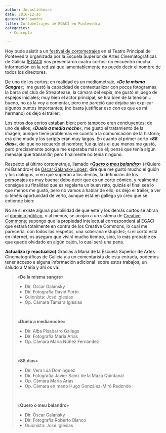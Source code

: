 ```yaml
---
author: Jmcastinheira
date: 2016-12-26
generator: pandoc
title: Cortometrajes de EGACI en Pontevedra
categories:
  - Concepto

---
```




Hoy pude asistir a un [festival de
cortometrajes](http://www.youtube.com/watch?v=FrjyRkuJLCU) en el Teatro
Principal de Pontevedra organizada por la Escuela Superior de Artes
Cinematográficas de Galicia
([EGACI](http://www.egaci.net/egaci/index.php)) nos presentaron cuatro
cortos; no encuentro mucha información en la red así que lamentablemente
no puedo decir el nombre de todos los directores.

De uno de los cortos; en realidad es un mediometraje, «***De la misma
Sangre***«;  me gustó la capacidad de contextualizar con pocos
fotogramas; la barra del club de Streaptease, la cámara del espía, me
gustó el juego de espejos iniciales; muy bien el actor principal; se
tira bien de la tensión... bueno, no os la voy a comentar, pero me
pareció que dejaba sin explicar algunos puntos importantes; (no basta
justificar eso con es que es mi hermano) os dejo el trailer:

Los otros dos cortos estaban bien; pero tampoco eran concluyentes; de
uno de ellos; «***Duelo a media noche***«, me gustó el tratamiento de la
imagen; aunque tiene problemas en cuanto a la comunicación de la
historia; era cine mudo y los scripts eran muy largos. En cuanto al
primer corto «***88 días***«, del que no recuerdo el nombre; fue quizás
el que menos me gustó, pero precisamente porque me esperaba más de él;
pensé que tenía algún mensaje que transmitir; pero finalmente no tenía
ninguno.

Respecto al último cortometraje, llamado «***[Quero o meu
balandro](http://www.axenciaaudiovisualgalega.org/public/index.php?seccion=oficinaproduccion/ficha_proyecto.php&id_proyecto=2137)***»
(«Quiero mi Balandro») de [Oscar Galansky
Lopez;](http://www.axenciaaudiovisualgalega.org/public/index.php?seccion=oficinaproduccion/ficha_persona.php&id_persona=411)
diré que me gustó mucho el guión y los diálogos, creo que superan a los
demás, la definición de los personajes es muy buena; debo decir que es
un corto cómico, y realmente consigue su finalidad que es regalarte un
buen rato, quizás el final sea lo que menos me gustó, pero no vamos a
hablar de ello; os dejo el trailer, a ver si tenéis oportunidad de
verlo, aunque está en gallego yo creo que se entiende bien:

No sé si existe alguna posiblilidad de que este y los demás cortos se
abran al [dominio público](http://entelequia.bligoo.com/tag/devolucion),
o al menos, se acojan a un sistema de [Creative
Commons](http://entelequia.bligoo.com/content/view/335943/Adios-lastfm-Hola-Jamendo.html#content-top);
supongo que la propiedad intelectual corresponderá al EGACI que estará
totalmente en contra de los Creative Commons, lo cual me parecería, con
todos los respetos, una soberana estupidez; si el corto está en
internet, os aseguro que vivirá mucho tiempo, sino, lo más probable es
que quede olvidado en algún cajón, lo cual será una pena.

**Actualizo (y reactualizo)**:Gracias a Maria de la Escuela Superior de
Artes Cinematográficas de Galicia y a un comentarista de esta entrada,
podemos tener acceso a alguna información adicional  sobre estos
trabajos; un saludo a María y ahí os va:

> «**De la misma sangre**»
>
> -   Dir. Óscar Galansky
> -   Dir. Fotografía David Porto
> -   Guionísta: José Iglesias
> -   Op. Cámara Tamara Iglesias
>
>  
>
> «**Duelo a medianoche**»
>
> -   Dir. Alba Pisabarro Gallego
> -   Dir. Fotografía María Arias
> -   Op. Cámara María Núñez Fernández
>
>  
>
> «**88 días**»
>
> -   Dir. Vera Lúa Dominguez
> -   Dir. Fotografía Javier Sainz de la Maza Quintanal
> -   Op. Cámara Maria Arias
> -   Op. Cámara en mano Hugo González-Miró Redondo
>
>  
>
> «**Quero o meu balandro**»
>
> -   Dir. Óscar Galansky
> -   Dir. Fotografía Roberto Blanco
> -   Guionista: José Iglesias
